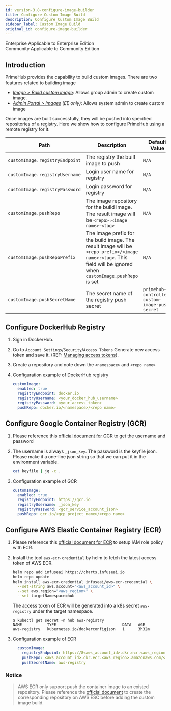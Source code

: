 ```yaml
---
id: version-3.8-configure-image-builder
title: Configure Custom Image Build
description: Configure Custom Image Build
sidebar_label: Custom Image Build
original_id: configure-image-builder
---
```


<div class="label-sect">
  <div class="ee-only tooltip">Enterprise
    <span class="tooltiptext">Applicable to Enterprise Edition</span>
  </div>
  <div class="ce-only tooltip">Community
    <span class="tooltiptext">Applicable to Community Edition</span>
  </div>
</div>

## Introduction

PrimeHub provides the capability to build custom images. There are two features related to building image
- *[Image > Build custom image](../group-image)*: Allows group admin to create custom image.
- *[Admin Portal > Images](../guide_manual/admin-image) (EE only)*: Allows system admin to create custom image

Once images are built successfully, they will be pushed into specified repositories of a registry. Here we show how to configure PrimeHub using a remote registry for it.

Path | Description | Default Value
--- | ----- | -----------------------
`customImage.registryEndpoint` | The registry the built image to push  | `N/A`
`customImage.registryUsername` | Login user name for registry | `N/A`
`customImage.registryPassword` | Login password for registry | `N/A`
`customImage.pushRepo` | The image repository for the build image. The result image will be `<repo>:<image name>-<tag>` | `N/A`
`customImage.pushRepoPrefix` | The image prefix for the build image. The result image will be `<repo prefix>/<image name>:<tag>`. This field will be ignored when `customImage.pushRepo` is set | `N/A`
`customImage.pushSecretName` | The secret name of the registry push secret | `primehub-controller-custom-image-push-secret`

## Configure DockerHub Registry

1. Sign in DockerHub.

2. Go to `Account Settings`/`Security`/`Access Tokens` Generate new access token and save it. (REF: [Managing access tokens](https://docs.docker.com/docker-hub/access-tokens/)).

3. Create a repository and note down the `<namespace>` and `<repo name>`

4. Configuration example of DockerHub registry

    ```yaml
    customImage:
      enabled: true
      registryEndpoint: docker.io
      registryUsername: <your_docker_hub_username>
      registryPassword: <your_access_token>
      pushRepo: docker.io/<namespace>/<repo name>
    ```

## Configure Google Container Registry (GCR)

1. Please reference this [official document for GCR](https://cloud.google.com/container-registry/docs/advanced-authentication) to get the username and password

2. The username is always `_json_key`. The password is the keyfile json. Please make it a one-line json string so that we can put it in the environment variable.

    ```bash
    cat keyfile | jq -c .
    ```

3. Configuration example of GCR

    ```yaml
    customImage:
      enabled: true
      registryEndpoint: https://gcr.io
      registryUsername: _json_key
      registryPassword: <gcr_service_account_json>
      pushRepo: gcr.io/<gcp_project_name>/<repo name>
    ```

## Configure AWS Elastic Container Registry (ECR)

1. Please reference this [official document for ECR](https://docs.aws.amazon.com/AmazonECR/latest/userguide/ECR_on_EKS.html) to setup IAM role policy with ECR.

2. Install the tool `aws-ecr-credential` by helm to fetch the latest access token of AWS ECR.

    ```bash
    helm repo add infuseai https://charts.infuseai.io
    helm repo update
    helm install aws-ecr-credential infuseai/aws-ecr-credential \
      --set-string aws.account="<aws_account_id>" \
      --set aws.region="<aws_region>" \
      --set targetNamespace=hub
    ```

    The access token of ECR will be generated into a k8s secret `aws-registry` under the target namespace.

    ```text
    $ kubectl get secret -n hub aws-registry
    NAME           TYPE                             DATA   AGE
    aws-registry   kubernetes.io/dockerconfigjson   1      3h32m
    ```

3. Configuration example of ECR

    ```yaml
      customImage:
        registryEndpoint: https://8<aws_account_id>.dkr.ecr.<aws_region>.amazonaws.com
        pushRepo: <aws_account_id>.dkr.ecr.<aws_region>.amazonaws.com/<repo name>
        pushSecretName: aws-registry
    ```

### Notice

> AWS ECR only support push the container image to an existed repository. Please reference the [official document](https://docs.aws.amazon.com/AmazonECR/latest/userguide/repository-create.html) to create the corresponding repository on AWS ESC before adding the custom image build.
